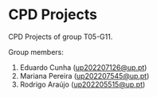 # CPD Projects

CPD Projects of group T05-G11.

Group members:

1. Eduardo Cunha (up202207126@up.pt)
2. Mariana Pereira (up202207545@up.pt)
3. Rodrigo Araújo (up202205515@up.pt)
